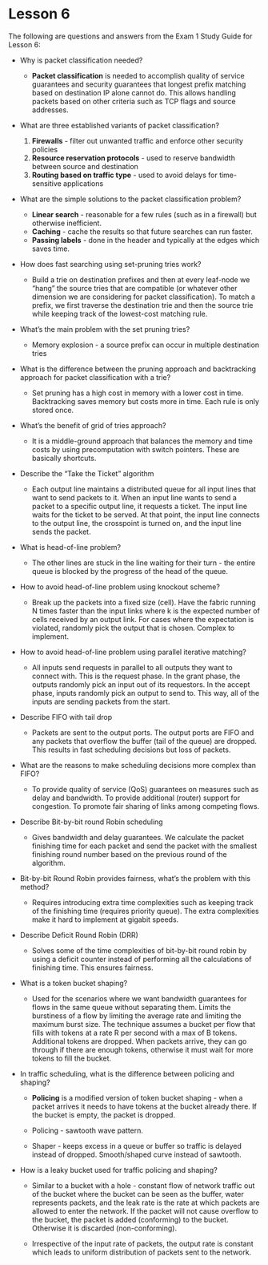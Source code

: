 # Lesson 6

The following are questions and answers from the Exam 1 Study Guide for Lesson
6:

* Why is packet classification needed?

  * **Packet classification** is needed to accomplish quality of service
guarantees and security guarantees that longest prefix matching based on
destination IP alone cannot do. This allows handling packets based on other
criteria such as TCP flags and source addresses.

* What are three established variants of packet classification?

  1. **Firewalls** - filter out unwanted traffic and enforce other security
policies
  2. **Resource reservation protocols** - used to reserve bandwidth between source
and destination
  3. **Routing based on traffic type** - used to avoid delays for time-sensitive
applications

* What are the simple solutions to the packet classification problem?

  * **Linear search** - reasonable for a few rules (such as in a firewall) but
otherwise inefficient.
  * **Caching** - cache the results so that future searches can run faster.
  * **Passing labels** - done in the header and typically at the edges which saves
time.

* How does fast searching using set-pruning tries work?

  * Build a trie on destination prefixes and then at every leaf-node we “hang” the
source tries that are compatible (or whatever other dimension we are considering
for packet classification). To match a prefix, we first traverse the destination
trie and then the source trie while keeping track of the lowest-cost matching
rule.

* What’s the main problem with the set pruning tries?

  * Memory explosion - a source prefix can occur in multiple destination tries

* What is the difference between the pruning approach and backtracking approach for packet classification with a trie?

  * Set pruning has a high cost in memory with a lower cost in time. Backtracking
saves memory but costs more in time. Each rule is only stored once.

* What’s the benefit of grid of tries approach?

  * It is a middle-ground approach that balances the memory and time costs by
using precomputation with switch pointers. These are basically shortcuts.

* Describe the “Take the Ticket” algorithm

  * Each output line maintains a distributed queue for all input lines that want
to send packets to it. When an input line wants to send a packet to a specific
output line, it requests a ticket. The input line waits for the ticket to be
served. At that point, the input line connects to the output line, the
crosspoint is turned on, and the input line sends the packet.

* What is head-of-line problem?

  * The other lines are stuck in the line waiting for their turn - the entire
queue is blocked by the progress of the head of the queue.

* How to avoid head-of-line problem using knockout scheme?

  * Break up the packets into a fixed size (cell). Have the fabric running N times
faster than the input links where k is the expected number of cells received by
an output link. For cases where the expectation is violated, randomly pick the
output that is chosen. Complex to implement.

* How to avoid head-of-line problem using parallel iterative matching?

  * All inputs send requests in parallel to all outputs they want to connect with.
This is the request phase. In the grant phase, the outputs randomly pick an
input out of its requestors. In the accept phase, inputs randomly pick an output
to send to. This way, all of the inputs are sending packets from the start.

* Describe FIFO with tail drop

  * Packets are sent to the output ports. The output ports are FIFO and any
packets that overflow the buffer (tail of the queue) are dropped. This results
in fast scheduling decisions but loss of packets.

* What are the reasons to make scheduling decisions more complex than FIFO?

  * To provide quality of service (QoS) guarantees on measures such as delay and bandwidth. To provide additional (router) support for congestion. To promote
fair sharing of links among competing flows.

* Describe Bit-by-bit round Robin scheduling

  * Gives bandwidth and delay guarantees. We calculate the packet finishing time
for each packet and send the packet with the smallest finishing round number
based on the previous round of the algorithm.

* Bit-by-bit Round Robin provides fairness, what’s the problem with this method?

  * Requires introducing extra time complexities such as keeping track of the
finishing time (requires priority queue). The extra complexities make it hard to
implement at gigabit speeds.

* Describe Deficit Round Robin (DRR)

  * Solves some of the time complexities of bit-by-bit round robin by using a
deficit counter instead of performing all the calculations of finishing time.
This ensures fairness.

* What is a token bucket shaping?

  * Used for the scenarios where we want bandwidth guarantees for flows in the
same queue without separating them. Limits the burstiness of a flow by limiting
the average rate and limiting the maximum burst size. The technique assumes a
bucket per flow that fills with tokens at a rate R per second with a max of B
tokens. Additional tokens are dropped. When packets arrive, they can go through
if there are enough tokens, otherwise it must wait for more tokens to fill the
bucket.

* In traffic scheduling, what is the difference between policing and shaping?

  * **Policing** is a modified version of token bucket shaping - when a packet
arrives it needs to have tokens at the bucket already there. If the bucket is
empty, the packet is dropped.

  * Policing - sawtooth wave pattern.
  * Shaper - keeps excess in a queue or buffer so traffic is delayed instead of
dropped. Smooth/shaped curve instead of sawtooth.

* How is a leaky bucket used for traffic policing and shaping?

  * Similar to a bucket with a hole - constant flow of network traffic out of the
bucket where the bucket can be seen as the buffer, water represents packets, and
the leak rate is the rate at which packets are allowed to enter the network. If
the packet will not cause overflow to the bucket, the packet is added
(conforming) to the bucket. Otherwise it is discarded (non-conforming).

  * Irrespective of the input rate of packets, the output rate is constant which
leads to uniform distribution of packets sent to the network.
